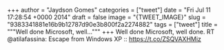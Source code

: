
+++
author = "Jaydson Gomes"
categories = ["tweet"]
date = "Fri Jul 11 17:28:54 +0000 2014"
draft = false
image = "{TWEET_IMAGE}"
slug = "9383341881e16b9b12787d90e3b800f2a2274882"
tags = ["tweet"]
title = """Well done Microsoft, well..."""
+++
Well done Microsoft, well done. RT @atilafassina: Escape from Windows XP :: https://t.co/ZSQVAXHMiz
